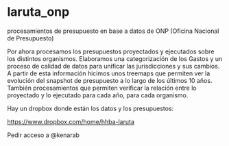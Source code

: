 laruta_onp
==========

procesamientos de presupuesto en base a datos de ONP (Oficina Nacional de Presupuesto)

Por ahora procesamos los presupuestos proyectados y ejecutados sobre los distintos organismos. Elaboramos una categorización de los Gastos y un proceso de calidad de datos para unificar las jurisdicciones y sus cambios. 
A partir de esta información hicimos unos treemaps que permiten ver la evolución del snapshot de presupuesto a lo largo de los últimos 10 años.
También procesamientos que permiten verificar la relación entre lo proyectado y lo ejecutado para cada año, para cada organismo.

Hay un dropbox donde están los datos y los presupuestos:

https://www.dropbox.com/home/hhba-laruta

Pedir acceso a @kenarab